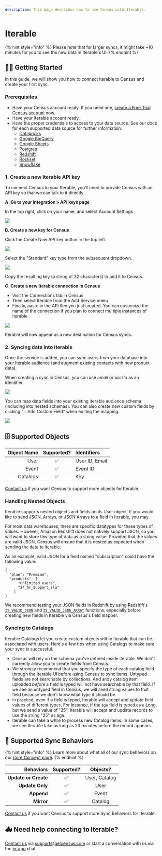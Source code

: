```yaml
---
description: This page describes how to use Census with Iterable.
---
```


# Iterable

{% hint style="info" %}
Please note that for larger syncs, it might take ~10 minutes for you to see the new data in Iterable's UI.
{% endhint %}

## 🏃‍♀️ Getting Started

In this guide, we will show you how to connect Iterable to Census and create your first sync.

### Prerequisites

* Have your Census account ready. If you need one, [create a Free Trial Census account](https://app.getcensus.com/) now.
* Have your Iterable account ready.
* Have the proper credentials to access to your data source. See our docs for each supported data source for further information:
  * [Databricks](https://docs.getcensus.com/sources/databricks)
  * [Google BigQuery](https://docs.getcensus.com/sources/google-bigquery)
  * [Google Sheets](https://docs.getcensus.com/sources/google-sheets)
  * [Postgres](https://docs.getcensus.com/sources/postgres)
  * [Redshift](https://docs.getcensus.com/sources/redshift)
  * [Rockset](https://docs.getcensus.com/sources/rockset)
  * [Snowflake](https://docs.getcensus.com/sources/snowflake)

### 1. Create a new Iterable API key

To connect Census to your Iterable, you'll need to provide Census with an API key so that we can talk to it directly.

**A. Go to your Integration &gt; API keys page**

In the top right, click on your name, and select Account Settings

![](../.gitbook/assets/iterable_setup1.png)

**B. Create a new key for Census**

Click the Create New API key button in the top left.

![](../.gitbook/assets/iterable_setup2.png)

Select the "Standard" key type from the subsequent dropdown.

![](../.gitbook/assets/iterable_setup3.png)

Copy the resulting key \(a string of 32 characters\) to add it to Census.

**C. Create a new Iterable connection in Census**

* Visit the Connections tab in Census
* Then select Iterable from the Add Service menu
* Finally, paste in the API Key you just created. You can customize the name of the connection if you plan to connect multiple instances of Iterable.

![](../.gitbook/assets/iterable_setup4.png)

Iterable will now appear as a new destination for Census syncs.

### 2. Syncing data into Iterable

Once the service is added, you can sync users from your database into your Iterable audience \(and augment existing contacts with new product data\).

When creating a sync in Census, you can use _email_ or _userId_ as an identifier.

![](../.gitbook/assets/iterable_setup5.png)

You can map data fields into your existing Iterable audience schema \(including into nested schemas\). You can also create new custom fields by clicking "+ Add Custom Field" when editing the mapping.

![](../.gitbook/assets/iterable_setup6.png)

## 🗄 Supported Objects

| **Object Name** | **Supported?** | Identifiers |
| ---: | :---: | :--- |
| User | ✅ | User ID, Email |
| Event | ✅ | Event ID |
| Catalogs | ✅ | Key |

[Contact us](mailto:support@getcensus.com) if you want Census to support more objects for Iterable.

### Handling Nested Objects

Iterable supports nested objects and fields on its User object. If you would like to send JSON, Arrays, or JSON Arrays to a field in Iterable, you may.

For most data warehouses, there are specific datatypes for these types of values. However, Amazon Redshift does not natively support JSON, so you will want to store this type of data as a string value. Provided that the values are valid JSON, Census will ensure that it is nested as expected when sending the data to Iterable.

As an example, valid JSON for a field named "subscription" could have the following value:

```text
{
  "plan": "Premium",
  "products": [
      "unlimited_users",
      "24_hr_support_sla"
    ]
}
```

We recommend testing your JSON fields in Redshift by using Redshift's [`IS_VALID_JSON`](https://docs.amazonaws.cn/en_us/redshift/latest/dg/IS_VALID_JSON.html) and [`IS_VALID_JSON_ARRAY`](https://docs.amazonaws.cn/en_us/redshift/latest/dg/IS_VALID_JSON_ARRAY.html) functions, especially before creating new fields in Iterable via Census's field mapper.

### Syncing to Catalogs

Iterable Catalogs let you create custom objects within Iterable that can be associated with users. Here's a few tips when using Catalogs to make sure your sync is successful.

* Census will rely on the schema you've defined inside Iterable. We don't currently allow you to create fields from Census. 
* We strongly recommend that you specify the type of each catalog field through the Iterable UI before using Census to sync items. Untyped fields are not searchable by collections. And andy catalog item uploaded _before_ a field is typed will not have searchable by that field. If we see an untyped field in Census, we will send string values to that field because we don't know what type it should be.
* In practice, even if a field is typed, Iterable will accept and update field values of different types. For instance, if the `age` field is typed as a Long, but we send a value of "25", Iterable will accept and update records to use the string "25" as age. 
* Iterable can take a while to process new Catalog items. In some cases, we see Iterable take as long as 20 minutes before the record appears. 

## 🔄 Supported Sync Behaviors

{% hint style="info" %}
Learn more about what all of our sync behaviors on our [Core Concept page](../basics/core-concept.md#the-different-sync-behaviors).
{% endhint %}

| **Behaviors** | **Supported?** | **Objects?** |
| ---: | :---: | :---: |
| **Update or Create** | ✅ | User, Catalog |
| **Update Only** | ✅ | User |
| **Append** | ✅ | Event |
| **Mirror** | ✅ | Catalog |

[Contact us](mailto:support@getcensus.com) if you want Census to support more Sync Behaviors for Iterable.

## 🚑 Need help connecting to Iterable?

[Contact us](mailto:support@getcensus.com) via support@getcensus.com or start a conversation with us via the [in-app](https://app.getcensus.com) chat.

